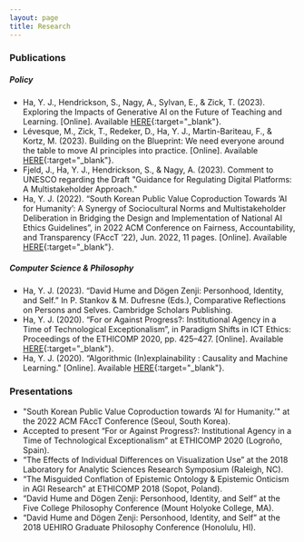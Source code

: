 ```yaml
---
layout: page
title: Research
---
```


### Publications

##### Policy

* Ha, Y. J., Hendrickson, S., Nagy, A., Sylvan, E., & Zick, T. (2023). Exploring the Impacts of Generative AI on the Future of Teaching and Learning. [Online]. Available [HERE](https://cyber.harvard.edu/story/2023-06/impacts-generative-ai-teaching-learning){:target="_blank"}.
* Lévesque, M., Zick, T., Redeker, D., Ha, Y. J., Martin-Bariteau, F., & Kortz, M. (2023). Building on the Blueprint: We need everyone around the table to move AI principles into practice. [Online]. Available [HERE](https://medium.com/berkman-klein-center/building-on-the-blueprint-9471276f2cce){:target="_blank"}.
* Fjeld, J., Ha, Y. J., Hendrickson, S., & Nagy, A. (2023). Comment to UNESCO regarding the Draft "Guidance for Regulating Digital Platforms: A Multistakeholder Approach."
* Ha, Y. J. (2022). “South Korean Public Value Coproduction Towards ’AI for Humanity’: A Synergy of Sociocultural Norms and Multistakeholder Deliberation in Bridging the Design and Implementation of National AI Ethics Guidelines”, in 2022 ACM Conference on Fairness, Accountability, and Transparency (FAccT ’22), Jun. 2022, 11 pages. [Online]. Available [HERE](https://dl.acm.org/doi/10.1145/3531146.3533091){:target="_blank"}.

##### Computer Science & Philosophy

* Ha, Y. J. (2023). “David Hume and Dögen Zenji: Personhood, Identity, and Self.” In P. Stankov & M. Dufresne (Eds.), Comparative Reflections on Persons and Selves. Cambridge Scholars Publishing.
* Ha, Y. J. (2020). “For or Against Progress?: Institutional Agency in a Time of Technological Exceptionalism”, in Paradigm Shifts in ICT Ethics: Proceedings of the ETHICOMP 2020, pp. 425–427. [Online]. Available [HERE](https://www.unirioja.es/ethicomp/2020/assets/files/978-84-09-20272-0%20(PROCCEDINGS).pdf){:target="_blank"}.
* Ha, Y. J. (2020). “Algorithmic (In)explainability : Causality and Machine Learning." [Online]. Available [HERE](https://scholarworks.smith.edu/theses/2221/){:target="_blank"}.


### Presentations
* "South Korean Public Value Coproduction towards ‘AI for Humanity.’" at the 2022 ACM FAccT Conference (Seoul, South Korea).
* Accepted to present “For or Against Progress?: Institutional Agency in a Time of Technological Exceptionalism” at ETHICOMP 2020 (Logroño, Spain).
* “The Effects of Individual Differences on Visualization Use” at the 2018 Laboratory for Analytic Sciences Research Symposium (Raleigh, NC).
* “The Misguided Conflation of Epistemic Ontology & Epistemic Onticism in AGI Research” at ETHICOMP 2018 (Sopot, Poland).
* “David Hume and Dӧgen Zenji: Personhood, Identity, and Self” at the Five College Philosophy Conference (Mount Holyoke College, MA).
* “David Hume and Dӧgen Zenji: Personhood, Identity, and Self” at the 2018 UEHIRO Graduate Philosophy Conference (Honolulu, HI).